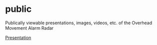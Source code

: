 # public
Publically viewable presentations, images, videos, etc. of the Overhead Movement Alarm Radar

[Presentation](https://docs.google.com/presentation/d/1qna1tLGfH8scFmQIhGFSkk7GNsdcItCJ/edit?usp=sharing&ouid=116119725915766681752&rtpof=true&sd=true)
